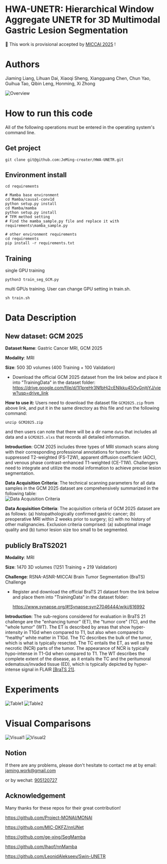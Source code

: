 # HWA-UNETR: Hierarchical Window Aggregate UNETR for 3D Multimodal Gastric Lesion Segmentation

🎉 This work is provisional accepted by [MICCAI 2025](https://conferences.miccai.org/2025/en/default.asp) !

# Authors
Jiaming Liang, 
Lihuan Dai, 
Xiaoqi Sheng, 
Xiangguang Chen, 
Chun Yao, 
Guihua Tao, 
Qibin Leng, 
Honming, 
Xi Zhong

![Overview](./img/Overview.jpg)

# How to run this code
All of the following operations must be entered in the operating system's command line.

## Get project
```
git clone git@github.com:JeMing-creater/HWA-UNETR.git
```

## Environment install
```
cd requirements

# Mamba base environment
cd Mamba/causal-conv1d
python setup.py install
cd Mamba/mamba
python setup.py install
# TFM method setting
# Find the mamba_sample.py file and replace it with requirements\mamba_sample.py

# other environment requirements
cd requirements
pip install -r requirements.txt
```
## Training
single GPU training
```
python3 train_seg_GCM.py
```
multi GPUs training. User can change GPU setting in train.sh. 
```
sh train.sh
```


# Data Description
## New dataset:  GCM 2025
**Dataset Name**: Gastric Cancer MRI, GCM 2025

**Modality**: MRI

**Size**: 500 3D volumes (400 Training + 100 Validation)

- Download the official GCM 2025 dataset from the link below and place it into "TrainingData" in the dataset folder: <br>
    https://drive.google.com/file/d/1I1preHr3NfbHj2cENlkku45OvGnjtjYJ/view?usp=drive_link

**How to use it:**
Users need to download the dataset file `GCM2025.zip` from above link, and put it in the same directory as this file and run the following command:
```
unzip GCM2025.zip
```
and then users can note that there will be a dir name `data` that includes all data and a `GCM2025.xlxs` that records all detailed information.

**Introduction**: GCM 2025 includes three types of MRI stomach scans along with their corresponding professional annotations for tumors: fat-suppressed T2-weighted (FS-T2W), apparent diffusion coefficient (ADC), and venous phase contrast-enhanced T1-weighted (CE-T1W). Challengers need to integrate and utilize the modal information to achieve precise lesion segmentation.

**Data Acquisition Criteria**: The technical scanning parameters for all data samples in the GCM 2025 dataset are comprehensively summarized in the following table:<br>
![Data Acquisition Criteria](./img/DAC.jpg)

**Data Acquisition Criteria**: The acquisition criteria of GCM 2025 dataset are as follows: (a) histopathologically confirmed gastric cancer; (b) preoperative MRI within 2 weeks prior to surgery; (c) with no history of other malignancies. Exclusion criteria comprised: (a) suboptimal image quality and (b) tumor lesion size too small to be segmented. <br>



## publicly BraTS2021

**Modality**: MRI

**Size**: 1470 3D volumes (1251 Training + 219 Validation)

**Challenge**: RSNA-ASNR-MICCAI Brain Tumor Segmentation (BraTS) Challenge

- Register and download the official BraTS 21 dataset from the link below and place them into "TrainingData" in the dataset folder:

  https://www.synapse.org/#!Synapse:syn27046444/wiki/616992

**Introduction**: The sub-regions considered for evaluation in BraTS 21 challenge are the "enhancing tumor" (ET), the "tumor core" (TC), and the "whole tumor" (WT). The ET is described by areas that show hyper-intensity in T1Gd when compared to T1, but also when compared to “healthy” white matter in T1Gd. The TC describes the bulk of the tumor, which is what is typically resected. The TC entails the ET, as well as the necrotic (NCR) parts of the tumor. The appearance of NCR is typically hypo-intense in T1-Gd when compared to T1. The WT describes the complete extent of the disease, as it entails the TC and the peritumoral edematous/invaded tissue (ED), which is typically depicted by hyper-intense signal in FLAIR [[BraTS 21]](http://braintumorsegmentation.org/).

# Experiments
![Table1](./img/Table1.jpg)
![Table2](./img/Table2.jpg)

# Visual Comparisons 
![Visual1](./img/Visual.png)
![Visual2](./img/Heatmap.png)

## Notion
If there are any problems, please don't hesitate to contact me at by email: [jaming.work@gmail.com
](mailto:jaming.work@gmail.com
)

or by wechat: [905120727](mailto:905120727)

## Acknowledgement
Many thanks for these repos for their great contribution!

https://github.com/Project-MONAI/MONAI

https://github.com/MIC-DKFZ/nnUNet

https://github.com/ge-xing/SegMamba

https://github.com/lhaof/nnMamba

https://github.com/LeonidAlekseev/Swin-UNETR


